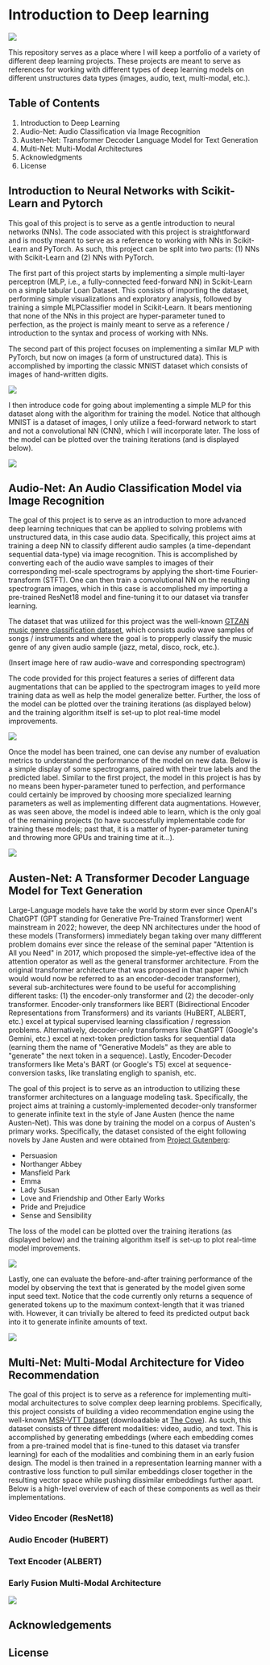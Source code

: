 # Introduction to Deep learning

![](img1.PNG)

This repository serves as a place where I will keep a portfolio of a variety of different deep learning projects. These projects are meant to serve as references for working with different types of deep learning models on different unstructures data types (images, audio, text, multi-modal, etc.).

## Table of Contents
1. Introduction to Deep Learning
2. Audio-Net: Audio Classification via Image Recognition
3. Austen-Net: Transformer Decoder Language Model for Text Generation
4. Multi-Net: Multi-Modal Architectures
5. Acknowledgments
6. License

## Introduction to Neural Networks with Scikit-Learn and Pytorch
This goal of this project is to serve as a gentle introduction to neural networks (NNs). The code associated with this project is straightforward and is mostly meant to serve as a reference to working with NNs in Scikit-Learn and PyTorch. As such, this project can be split into two parts: (1) NNs with Scikit-Learn and (2) NNs with PyTorch.

The first part of this project starts by implementing a simple multi-layer perceptron (MLP, i.e., a fully-connected feed-forward NN) in Scikit-Learn on a simple tabular Loan Dataset. This consists of importing the dataset, performing simple visualizations and exploratory analysis, followed by training a simple MLPClassifier model in Scikit-Learn. It bears mentioning that none of the NNs in this project are hyper-parameter tuned to perfection, as the project is mainly meant to serve as a reference / introduction to the syntax and process of working with NNs.

The second part of this project focuses on implementing a similar MLP with PyTorch, but now on images (a form of unstructured data). This is accomplished by importing the classic MNIST dataset which consists of images of hand-written digits.

![](Figures/Intro_Figures/MNIST_Batch.PNG)

I then introduce code for going about implementing a simple MLP for this dataset along with the algorithm for training the model. Notice that although MNIST is a dataset of images, I only utilize a feed-forward network to start and not a convolutional NN (CNN), which I will incorporate later. The loss of the model can be plotted over the training iterations (and is displayed below).

![](Figures/Intro_Figures/FCNN_MNIST_Training.PNG)



## Audio-Net: An Audio Classification Model via Image Recognition

The goal of this project is to serve as an introduction to more advanced deep learning techniques that can be applied to solving problems with unstructured data, in this case audio data. 
Specifically, this project aims at training a deep NN to classify different audio samples (a time-dependant sequential data-type) via image recognition. This is accomplished by converting each of the audio wave samples to images of their corresponding mel-scale spectrograms by applying the short-time Fourier-transform (STFT). One can then train a convolutional NN on the resulting spectrogram images, which in this case is accomplished my importing a pre-trained ResNet18 model and fine-tuning it to our dataset via transfer learning.

The dataset that was utilized for this project was the well-known [GTZAN music genre classification dataset](https://www.kaggle.com/datasets/andradaolteanu/gtzan-dataset-music-genre-classification?resource=download), which consists audio wave samples of songs / instruments and where the goal is to propperly classify the music genre of any given audio sample (jazz, metal, disco, rock, etc.).

(Insert image here of raw audio-wave and corresponding spectrogram)

The code provided for this project features a series of different data augmentations that can be applied to the spectrogram images to yeild more training data as well as help the model generalize better. Further, the loss of the model can be plotted over the training iterations (as displayed below) and the training algorithm itself is set-up to plot real-time model improvements.

![](Figures/Audio-Net_Figures/Audio-Net_Training.png)

Once the model has been trained, one can devise any number of evaluation metrics to understand the performance of the model on new data. Below is a simple display of some spectrograms, paired with their true labels and the predicted label. Similar to the first project, the model in this project is has by no means been hyper-parameter tuned to perfection, and performance could certainly be improved by choosing more specialized learning parameters as well as implementing different data augmentations. However, as was seen above, the model is indeed able to learn, which is the only goal of the remaining projects (to have successfully implementable code for training these models; past that, it is a matter of hyper-parameter tuning and throwing more GPUs and training time at it...).

![](Figures/Audio-Net_Figures/Audio-Net_Batch_Accuracy.png)



## Austen-Net: A Transformer Decoder Language Model for Text Generation

Large-Language models have take the world by storm ever since OpenAI's ChatGPT (GPT standing for Generative Pre-Trained Transformer) went mainstream in 2022; however, the deep NN architectures under the hood of these models (Transformers) immediately began taking over many diffferent problem domains ever since the release of the seminal paper "Attention is All you Need" in 2017, which proposed the simple-yet-effective idea of the attention operator as well as the general transformer architecture. From the original transformer architecture that was proposed in that paper (which would would now be referred to as an encoder-decoder transformer), several sub-architectures were found to be useful for accomplishing different tasks: (1) the encoder-only transformer and (2) the decoder-only transformer. Encoder-only transformers like BERT (Bidirectional Encoder Representations from Transformers) and its variants (HuBERT, ALBERT, etc.) excel at typical supervised learning classification / regression problems. Alternatively, decoder-only transformers like ChatGPT (Google's Gemini, etc.) excel at next-token prediction tasks for sequential data (earning them the name of "Generative Models" as they are able to "generate" the next token in a sequence). Lastly, Encoder-Decoder transformers like Meta's BART (or Google's T5) excel at sequence-conversion tasks, like translating engligh to spanish, etc.

The goal of this project is to serve as an introduction to utilizing these transformer architectures on a language modeling task. Specifically, the project aims at training a customly-implemented decoder-only transformer to generate infinite text in the style of Jane Austen (hence the name Austen-Net). This was done by training the model on a corpus of Austen's primary works. Specifically, the dataset consisted of the eight following novels by Jane Austen and were obtained from [Project Gutenberg](https://www.gutenberg.org/):
- Persuasion
- Northanger Abbey
- Mansfield Park
- Emma
- Lady Susan
- Love and Friendship and Other Early Works
- Pride and Prejudice
- Sense and Sensibility

The loss of the model can be plotted over the training iterations (as displayed below) and the training algorithm itself is set-up to plot real-time model improvements.

![](Figures/Austen-Net_Figures/Austen-Net_Training.png)

Lastly, one can evaluate the before-and-after training performance of the model by observing the text that is generated by the model given some input seed text. Notice that the code currently only returns a sequence of generated tokens up to the maximum context-length that it was trianed with. However, it can trivially be altered to feed its predicted output back into it to generate infinite amounts of text.

![](Figures/Austen-Net_Figures/Generated_Text.PNG)





## Multi-Net: Multi-Modal Architecture for Video Recommendation

The goal of this project is to serve as a reference for implementing multi-modal archuitectures to solve complex deep learning problems. Specifically, this project consists of building a video recommendation engine using the well-known [MSR-VTT Dataset](https://www.microsoft.com/en-us/research/wp-content/uploads/2016/06/cvpr16.msr-vtt.tmei_-1.pdf) (downloadable at [The Cove](https://cove.thecvf.com/datasets/839)). As such, this dataset consists of three different modalities: video, audio, and text. This is accomplished by generating embeddings (where each embedding comes from a pre-trained model that is fine-tuned to this dataset via transfer learning) for each of the modalities and combining them in an early fusion design. The model is then trained in a representation learning manner with a contrastive loss function to pull similar embeddings closer together in the resulting vector space while pushing dissimilar embeddings further apart. Below is a high-level overview of each of these components as well as their implementations.

### Video Encoder (ResNet18)


### Audio Encoder (HuBERT)


### Text Encoder (ALBERT)


### Early Fusion Multi-Modal Architecture

![](Figures/Multi-Net_Figures/Multi-Net_Training.png)



## Acknowledgements



## License







